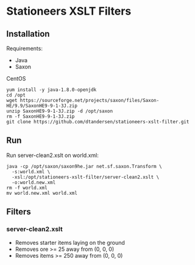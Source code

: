 # Stationeers XSLT Filters

## Installation

Requirements:

* Java
* Saxon

CentOS

```
yum install -y java-1.8.0-openjdk
cd /opt
wget https://sourceforge.net/projects/saxon/files/Saxon-HE/9.9/SaxonHE9-9-1-3J.zip
unzip SaxonHE9-9-1-3J.zip -d /opt/saxon
rm -f SaxonHE9-9-1-3J.zip
git clone https://github.com/dtandersen/stationeers-xslt-filter.git
```

## Run

Run server-clean2.xslt on world.xml:

```
java -cp /opt/saxon/saxon9he.jar net.sf.saxon.Transform \
  -s:world.xml \
  -xsl:/opt/stationeers-xslt-filter/server-clean2.xslt \
  -o:world.new.xml
rm -f world.xml
mv world.new.xml world.xml
```

## Filters

### server-clean2.xslt

* Removes starter items laying on the ground
* Removes ore >= 25 away from (0, 0, 0)
* Removes items >= 250 away from (0, 0, 0)
